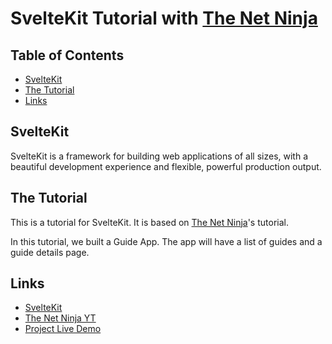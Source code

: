 # SvelteKit Tutorial with [The Net Ninja](https://www.youtube.com/watch?v=9OlLxkaeVvw&list=PL4cUxeGkcC9hpM9ARM59Ve3jqcb54dqiP&index=3)

## Table of Contents

- [SvelteKit](#sveltekit)
- [The Tutorial](#the-tutorial)
- [Links](#links)

## SvelteKit

SvelteKit is a framework for building web applications of all sizes, with a beautiful development experience and flexible, powerful production output.

## The Tutorial

This is a tutorial for SvelteKit. It is based on [The Net Ninja](https://www.youtube.com/watch?v=9OlLxkaeVvw&list=PL4cUxeGkcC9hpM9ARM59Ve3jqcb54dqiP&index=3)'s tutorial.

In this tutorial, we built a Guide App. The app will have a list of guides and a guide details page.

## Links

- [SvelteKit](https://kit.svelte.dev/)
- [The Net Ninja YT](https://www.youtube.com/@NetNinja)
- [Project Live Demo]()
